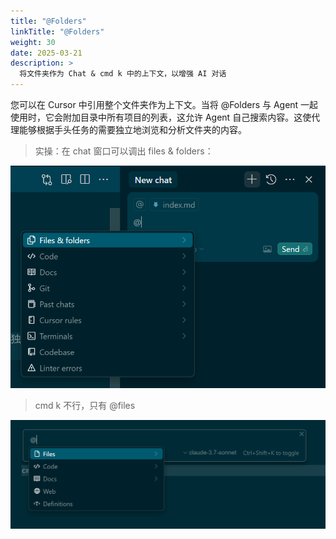 ```yaml
---
title: "@Folders"
linkTitle: "@Folders"
weight: 30
date: 2025-03-21
description: >
  将文件夹作为 Chat & cmd k 中的上下文，以增强 AI 对话
---
```


您可以在 Cursor 中引用整个文件夹作为上下文。当将 @Folders 与 Agent 一起使用时，它会附加目录中所有项目的列表，这允许 Agent 自己搜索内容。这使代理能够根据手头任务的需要独立地浏览和分析文件夹的内容。

> 实操：在 chat 窗口可以调出 files & folders：

![](images/chat.png)


> cmd k 不行，只有 @files

![](images/cmdk.png)

